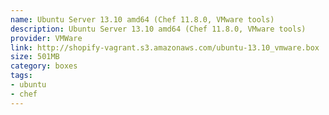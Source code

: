 ```yaml
---
name: Ubuntu Server 13.10 amd64 (Chef 11.8.0, VMware tools)
description: Ubuntu Server 13.10 amd64 (Chef 11.8.0, VMware tools)
provider: VMWare
link: http://shopify-vagrant.s3.amazonaws.com/ubuntu-13.10_vmware.box
size: 501MB
category: boxes
tags:
- ubuntu
- chef
---
```

